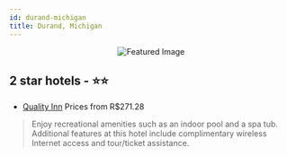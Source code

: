 ```yaml
---
id: durand-michigan
title: Durand, Michigan
---
```


<center><img src="https://i.travelapi.com/hotels/2000000/1720000/1717000/1716909/5b277467_z.jpg" alt="Featured Image" /></center>


##  2 star hotels - ⭐️⭐️

-    [Quality Inn](https://us.hurb.com/hotels/durand/quality-inn-JNP-JP988189?cmp=18055) Prices from R$271.28
   > Enjoy recreational amenities such as an indoor pool and a spa tub. Additional features at this hotel include complimentary wireless Internet access and tour/ticket assistance.
